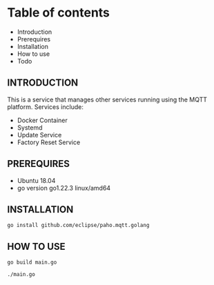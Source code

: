 # Table of contents
- Introduction
- Prerequires
- Installation 
- How to use 
- Todo


## INTRODUCTION
This is a service that manages other services running using the MQTT platform.
Services include:
- Docker Container
- Systemd
- Update Service
- Factory Reset Service


## PREREQUIRES
- Ubuntu 18.04
- go version go1.22.3 linux/amd64

## INSTALLATION
```
go install github.com/eclipse/paho.mqtt.golang
```

## HOW TO USE
```
go build main.go

./main.go

```